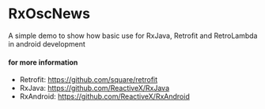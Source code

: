 # RxOscNews
A simple demo to show how basic use for RxJava, Retrofit and RetroLambda in android development

#### for more information
* Retrofit: https://github.com/square/retrofit
* RxJava: https://github.com/ReactiveX/RxJava
* RxAndroid: https://github.com/ReactiveX/RxAndroid

